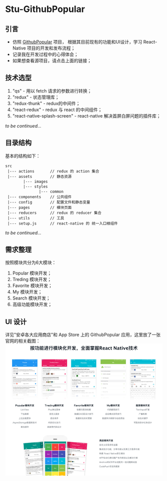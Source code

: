 # Stu-GithubPopular

## 引言

* 仿照 [GithubPopular](https://github.com/crazycodeboy/GitHubPopular) 项目，
        根据其目前现有的功能和UI设计，学习 React-Native 项目的开发和发布流程；
* 记录我在开发过程中的心得体会；
* 如果想查看源项目，请点击上面的链接；

## 技术选型

1. "qs" - 用以 fetch 请求的参数进行转换；
2. "redux" - 状态管理库；
3. "redux-thunk" - redux的中间件；
4. "react-redux" - redux 与 react 的中间组件；
5. "react-native-splash-screen" - react-native 解决首屏白屏问题的插件库；

*to be continued...*

## 目录结构

基本的结构如下：
```
src
 |--- actions       // redux 的 action 集合
 |--- assets        // 静态资源
        |--- images
        |--- styles
               |--- common
 |--- components    // 公共组件
 |--- config        // 配置文件和静态变量
 |--- pages         // 模块页面
 |--- reducers      // redux 的 reducer 集合
 |--- utils         // 工具
 |--- setup.js      // react-native 的 统一入口根组件
```
*to be continued...*

## 需求整理

按照模块共分为6大模块：

1. Popular 模块开发；
2. Treding 模块开发；
3. Favorite 模块开发；
4. My 模块开发；
5. Search 模块开发；
6. 高级功能模块开发；

## UI 设计

详见"安卓各大应用商店"和 App Store 上的 GithubPopular 应用，这里放了一张官网的相关截图：
![此处为图片](./doc/uis/Github-Popular.png)